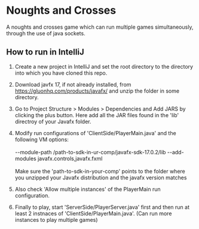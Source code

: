 # Noughts and Crosses
A noughts and crosses game which can run multiple games simultaneously, through the use of java sockets.

## How to run in IntelliJ
1. Create a new project in IntelliJ and set the root directory to the directory into which you have cloned this repo.

2. Download javfx 17, if not already installed, from https://gluonhq.com/products/javafx/ and unzip the folder in some directory.

3. Go to Project Structure > Modules > Dependencies and Add JARS by clicking the plus button. Here add all the JAR files found in the 'lib' directroy of your Javafx folder.

4. Modify run configurations of 'ClientSide/PlayerMain.java' and the following VM options: <br> <br>
--module-path /path-to-sdk-in-ur-comp/javafx-sdk-17.0.2/lib --add-modules javafx.controls,javafx.fxml <br> <br>
Make sure the 'path-to-sdk-in-your-comp' points to the folder where you unzipped your Javafx distribution and the javafx version matches

5. Also check 'Allow multiple instances' of the PlayerMain run configuration.

6. Finally to play, start 'ServerSide/PlayerServer.java' first and then run at least 2 instnaces of 'ClientSide/PlayerMain.java'. (Can run more instances to play multiple games)
